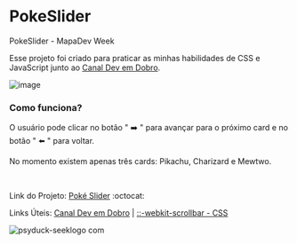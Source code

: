 # PokeSlider
PokeSlider - MapaDev Week 

Esse projeto foi criado para praticar as minhas habilidades de CSS e JavaScript junto ao [Canal Dev em Dobro](https://www.youtube.com/c/DevemDobro).

![image](https://user-images.githubusercontent.com/101907330/186739821-3792b41f-14ef-4852-ba52-832c05b1066b.png)

### <b>Como funciona?</b>

O usuário pode clicar no botão " :arrow_right: " para avançar para o próximo card e no botão " :arrow_left: " para voltar. 

No momento existem apenas três cards: Pikachu, Charizard e Mewtwo.

<br> 

Link do Projeto: [Poké Slider](https://itspepsi.github.io/PokeSlider/) :octocat:	

Links Úteis: [Canal Dev em Dobro](https://www.youtube.com/c/DevemDobro) | [::-webkit-scrollbar - CSS](https://developer.mozilla.org/pt-BR/docs/Web/CSS/::-webkit-scrollbar)

![psyduck-seeklogo com](https://user-images.githubusercontent.com/101907330/186743647-ba5bf383-db78-4d18-ba21-bf1d2af1b639.png)

